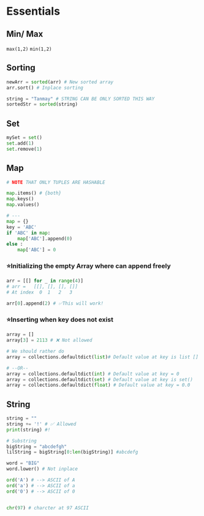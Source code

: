 # Essentials


## Min/ Max
`max(1,2)`
`min(1,2)`

## Sorting 

```python
newArr = sorted(arr) # New sorted array
arr.sort() # Inplace sorting

string = "Tanmay" # STRING CAN BE ONLY SORTED THIS WAY
sortedStr = sorted(string)
```


## Set

```python
mySet = set()
set.add(1)
set.remove(1)

```

## Map 

```python
# NOTE THAT ONLY TUPLES ARE HASHABLE

map.items() # {both}
map.keys()
map.values()

# ---
map = {}
key = 'ABC'
if 'ABC' in map:
    map['ABC'].append(0)
else :
    map['ABC'] = 0
```

### ⭐Initializing the empty Array where can append freely

```python
arr = [[] for _ in range(4)]
# arr =   [[], [], [], []]
# At index  0  1   2   3

arr[0].append(2) # ✅This will work!
```
### ⭐Inserting when key does not exist

```python
array = []
array[3] = 2113 # ❌ Not allowed

# We should rather do 
array = collections.defaultdict(list)# Default value at key is list []

# --OR--
array = collections.defaultdict(int) # Default value at key = 0
array = collections.defaultdict(set) # Default value at key is set()
array = collections.defaultdict(float) # Default value at key = 0.0
```


## String

```python
string = ""
string += '!' # ✅ Allowed
print(string) #!

# Substring 
bigString = "abcdefgh"
lilString = bigString[0:len(bigString)] #abcdefg

word = "BIG"
word.lower() # Not inplace

ord('A') # --> ASCII of A
ord('a') # --> ASCII of a
ord('0') # --> ASCII of 0


chr(97) # charcter at 97 ASCII
```


